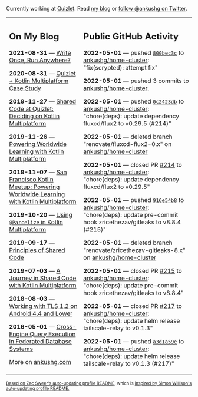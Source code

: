 Currently working at [Quizlet](https://quizlet.com/). Read [my blog](https://ankushg.com/) or [follow @ankushg on Twitter](https://twitter.com/ankushg).

<table><tr><td valign="top" width="40%">

## On My Blog
<!-- blog starts -->
**2021-08-31** — [Write Once, Run Anywhere?](https://ankushg.com/posts/write-once-run-anywhere-increment/)

**2020-08-31** — [Quizlet + Kotlin Multiplatform Case Study](https://ankushg.com/posts/quizlet-kotlin-multiplatform-case-study/)

**2019-11-27** — [Shared Code at Quizlet: Deciding on Kotlin Multiplatform](https://ankushg.com/posts/shared-code-kotlin-multiplatform/)

**2019-11-26** — [Powering Worldwide Learning with Kotlin Multiplatform](https://ankushg.com/speaking/droidcon-sf-2019)

**2019-11-07** — [San Francisco Kotlin Meetup: Powering Worldwide Learning with Kotlin Multiplatform](https://ankushg.com/speaking/sf-kotlin-meetup-2019)

**2019-10-20** — [Using `@Parcelize` in Kotlin Multiplatform](https://ankushg.com/posts/multiplatform-parcelize/)

**2019-09-17** — [Principles of Shared Code](https://ankushg.com/speaking/denver-startup-week-2019)

**2019-07-03** — [A Journey in Shared Code with Kotlin Multiplatform](https://ankushg.com/speaking/droidcon-berlin-2019)

**2018-08-03** — [Working with TLS 1.2 on Android 4.4 and Lower](https://ankushg.com/posts/tls-1.2-on-android/)

**2016-05-01** — [Cross-Engine Query Execution in Federated Database Systems](https://ankushg.com/projects/thesis)
<!-- blog ends -->
More on [ankushg.com](https://ankushg.com/)
</td><td valign="top" width="60%">

## Public GitHub Activity
<!-- githubActivity starts -->
**2022-05-01** — pushed [`800bec3c`](https://github.com/ankushg/home-cluster/commit/800bec3c77041e0d41268e843ed76817728ccdd4) to [ankushg/home-cluster](https://api.github.com/repos/ankushg/home-cluster): "fix(scrypted): attempt fix"

**2022-05-01** — pushed 3 commits to [ankushg/home-cluster](https://api.github.com/repos/ankushg/home-cluster).

**2022-05-01** — pushed [`0c2423db`](https://github.com/ankushg/home-cluster/commit/0c2423db1e4314a0ad3d014328fc6c36be7529b6) to [ankushg/home-cluster](https://api.github.com/repos/ankushg/home-cluster): "chore(deps): update dependency fluxcd/flux2 to v0.29.5 (#214)"

**2022-05-01** — deleted branch "renovate/fluxcd-flux2-0.x" on [ankushg/home-cluster](https://api.github.com/repos/ankushg/home-cluster)

**2022-05-01** — closed PR [#214](https://github.com/ankushg/home-cluster/pull/214) to [ankushg/home-cluster](https://api.github.com/repos/ankushg/home-cluster): "chore(deps): update dependency fluxcd/flux2 to v0.29.5"

**2022-05-01** — pushed [`916e54b8`](https://github.com/ankushg/home-cluster/commit/916e54b896c7dd33326bce65f2a8e9153c8d8d8b) to [ankushg/home-cluster](https://api.github.com/repos/ankushg/home-cluster): "chore(deps): update pre-commit hook zricethezav/gitleaks to v8.8.4 (#215)"

**2022-05-01** — deleted branch "renovate/zricethezav-gitleaks-8.x" on [ankushg/home-cluster](https://api.github.com/repos/ankushg/home-cluster)

**2022-05-01** — closed PR [#215](https://github.com/ankushg/home-cluster/pull/215) to [ankushg/home-cluster](https://api.github.com/repos/ankushg/home-cluster): "chore(deps): update pre-commit hook zricethezav/gitleaks to v8.8.4"

**2022-05-01** — closed PR [#217](https://github.com/ankushg/home-cluster/pull/217) to [ankushg/home-cluster](https://api.github.com/repos/ankushg/home-cluster): "chore(deps): update helm release tailscale-relay to v0.1.3"

**2022-05-01** — pushed [`a3d1a59e`](https://github.com/ankushg/home-cluster/commit/a3d1a59ed6ba44ff1598e5b1bbbe3d3116707151) to [ankushg/home-cluster](https://api.github.com/repos/ankushg/home-cluster): "chore(deps): update helm release tailscale-relay to v0.1.3 (#217)"
<!-- githubActivity ends -->
</td></tr></table>

<sub><a href="https://github.com/ZacSweers/ZacSweers">Based on Zac Sweer's auto-updating profile README</a>, which is <a href="https://simonwillison.net/2020/Jul/10/self-updating-profile-readme/">inspired by Simon Willison's auto-updating profile README.</a></sub>